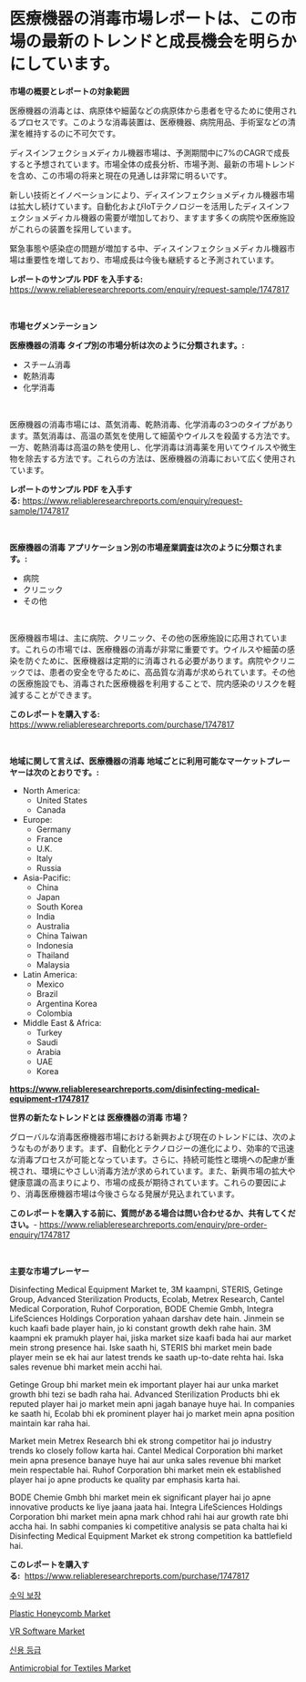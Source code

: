<p><h1>医療機器の消毒市場レポートは、この市場の最新のトレンドと成長機会を明らかにしています。</h1></p><p><strong>市場の概要とレポートの対象範囲</strong></p>
<p><p>医療機器の消毒とは、病原体や細菌などの病原体から患者を守るために使用されるプロセスです。このような消毒装置は、医療機器、病院用品、手術室などの清潔を維持するのに不可欠です。</p><p>ディスインフェクショメディカル機器市場は、予測期間中に7%のCAGRで成長すると予想されています。市場全体の成長分析、市場予測、最新の市場トレンドを含め、この市場の将来と現在の見通しは非常に明るいです。</p><p>新しい技術とイノベーションにより、ディスインフェクショメディカル機器市場は拡大し続けています。自動化およびIoTテクノロジーを活用したディスインフェクショメディカル機器の需要が増加しており、ますます多くの病院や医療施設がこれらの装置を採用しています。</p><p>緊急事態や感染症の問題が増加する中、ディスインフェクショメディカル機器市場は重要性を増しており、市場成長は今後も継続すると予測されています。</p></p>
<p><strong>レポートのサンプル PDF を入手する:</strong> <a href="https://www.reliableresearchreports.com/enquiry/request-sample/1747817">https://www.reliableresearchreports.com/enquiry/request-sample/1747817</a></p>
<p>&nbsp;</p>
<p><strong>市場セグメンテーション</strong></p>
<p><strong>医療機器の消毒 タイプ別の市場分析は次のように分類されます。:</strong></p>
<p><ul><li>スチーム消毒</li><li>乾熱消毒</li><li>化学消毒</li></ul></p>
<p>&nbsp;</p>
<p><p>医療機器の消毒市場には、蒸気消毒、乾熱消毒、化学消毒の3つのタイプがあります。蒸気消毒は、高温の蒸気を使用して細菌やウイルスを殺菌する方法です。一方、乾熱消毒は高温の熱を使用し、化学消毒は消毒薬を用いてウイルスや微生物を除去する方法です。これらの方法は、医療機器の消毒において広く使用されています。</p></p>
<p><strong>レポートのサンプル PDF を入手する:</strong>&nbsp;<a href="https://www.reliableresearchreports.com/enquiry/request-sample/1747817">https://www.reliableresearchreports.com/enquiry/request-sample/1747817</a></p>
<p>&nbsp;</p>
<p><strong> 医療機器の消毒 アプリケーション別の市場産業調査は次のように分類されます。:</strong></p>
<p><ul><li>病院</li><li>クリニック</li><li>その他</li></ul></p>
<p>&nbsp;</p>
<p><p>医療機器市場は、主に病院、クリニック、その他の医療施設に応用されています。これらの市場では、医療機器の消毒が非常に重要です。ウイルスや細菌の感染を防ぐために、医療機器は定期的に消毒される必要があります。病院やクリニックでは、患者の安全を守るために、高品質な消毒が求められています。その他の医療施設でも、消毒された医療機器を利用することで、院内感染のリスクを軽減することができます。</p></p>
<p><strong>このレポートを購入する:</strong>&nbsp; <a href="https://www.reliableresearchreports.com/purchase/1747817">https://www.reliableresearchreports.com/purchase/1747817</a></p>
<p>&nbsp;</p>
<p><strong>地域に関して言えば、医療機器の消毒 地域ごとに利用可能なマーケットプレーヤーは次のとおりです。:</strong></p>
<p><ul>
    <li>
        North America:
        <ul>
            <li>United States</li>
            <li>Canada</li>
        </ul>
    </li>
    <li>
        Europe:
        <ul>
            <li>Germany</li>
            <li>France</li>
            <li>U.K.</li>
            <li>Italy</li>
            <li>Russia</li>
        </ul>
    </li>
    <li>
        Asia-Pacific:
        <ul>
            <li>China</li>
            <li>Japan</li>
            <li>South Korea</li>
            <li>India</li>
            <li>Australia</li>
            <li>China Taiwan</li>
            <li>Indonesia</li>
            <li>Thailand</li>
            <li>Malaysia</li>
        </ul>
    </li>
    <li>
        Latin America:
        <ul>
            <li>Mexico</li>
            <li>Brazil</li>
            <li>Argentina Korea</li>
            <li>Colombia</li>
        </ul>
    </li>
    <li>
        Middle East & Africa:
        <ul>
            <li>Turkey</li>
            <li>Saudi</li>
            <li>Arabia</li>
            <li>UAE</li>
            <li>Korea</li>
        </ul>
    </li>
    </ul></p>
<p><strong><a href="https://www.reliableresearchreports.com/disinfecting-medical-equipment-r1747817">https://www.reliableresearchreports.com/disinfecting-medical-equipment-r1747817</a></strong>&nbsp;</p>
<p><strong>世界の新たなトレンドとは 医療機器の消毒 市場？</strong></p>
<p><p>グローバルな消毒医療機器市場における新興および現在のトレンドには、次のようなものがあります。まず、自動化とテクノロジーの進化により、効率的で迅速な消毒プロセスが可能となっています。さらに、持続可能性と環境への配慮が重視され、環境にやさしい消毒方法が求められています。また、新興市場の拡大や健康意識の高まりにより、市場の成長が期待されています。これらの要因により、消毒医療機器市場は今後さらなる発展が見込まれています。</p></p>
<p><strong>このレポートを購入する前に、質問がある場合は問い合わせるか、共有してください。</strong>- <a href="https://www.reliableresearchreports.com/enquiry/pre-order-enquiry/1747817">https://www.reliableresearchreports.com/enquiry/pre-order-enquiry/1747817</a></p>
<p>&nbsp;</p>
<p><strong>主要な市場プレーヤー</strong></p>
<p><p>Disinfecting Medical Equipment Market te, 3M kaampni, STERIS, Getinge Group, Advanced Sterilization Products, Ecolab, Metrex Research, Cantel Medical Corporation, Ruhof Corporation, BODE Chemie Gmbh, Integra LifeSciences Holdings Corporation yahaan darshav dete hain. Jinmein se kuch kaafi bade player hain, jo ki constant growth dekh rahe hain. 3M kaampni ek pramukh player hai, jiska market size kaafi bada hai aur market mein strong presence hai. Iske saath hi, STERIS bhi market mein bade player mein se ek hai aur latest trends ke saath up-to-date rehta hai. Iska sales revenue bhi market mein acchi hai. </p><p>Getinge Group bhi market mein ek important player hai aur unka market growth bhi tezi se badh raha hai. Advanced Sterilization Products bhi ek reputed player hai jo market mein apni jagah banaye huye hai. In companies ke saath hi, Ecolab bhi ek prominent player hai jo market mein apna position maintain kar raha hai.</p><p>Market mein Metrex Research bhi ek strong competitor hai jo industry trends ko closely follow karta hai. Cantel Medical Corporation bhi market mein apna presence banaye huye hai aur unka sales revenue bhi market mein respectable hai. Ruhof Corporation bhi market mein ek established player hai jo apne products ke quality par emphasis karta hai.</p><p>BODE Chemie Gmbh bhi market mein ek significant player hai jo apne innovative products ke liye jaana jaata hai. Integra LifeSciences Holdings Corporation bhi market mein apna mark chhod rahi hai aur growth rate bhi accha hai. In sabhi companies ki competitive analysis se pata chalta hai ki Disinfecting Medical Equipment Market ek strong competition ka battlefield hai.</p></p>
<p><strong>このレポートを購入する:</strong>&nbsp;&nbsp;<a href="https://www.reliableresearchreports.com/purchase/1747817">https://www.reliableresearchreports.com/purchase/1747817</a></p>
<p><p><a href="https://github.com/vdhdwjyp90142/Market-Research-Report-List-1/blob/main/930795623333.md">수익 보장</a></p><p><a href="https://www.linkedin.com/pulse/plastic-honeycomb-market-insights-players-forecast-till-mijmf?trackingId=s3tOhdhSxtllHwUlMLI1zg%3D%3D">Plastic Honeycomb Market</a></p><p><a href="https://github.com/dringals/Market-Research-Report-List-3/blob/main/vr-software-market.md">VR Software Market</a></p><p><a href="https://github.com/OwenHamiytll568745/Market-Research-Report-List-1/blob/main/782853823335.md">신용 등급</a></p><p><a href="https://www.linkedin.com/pulse/antimicrobial-textiles-market-offer-valuable-insights-size-3dg2f?trackingId=x0NPBZP%2BWjDC7SKLuFTnIg%3D%3D">Antimicrobial for Textiles Market</a></p></p>